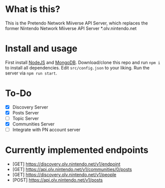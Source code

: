 # What is this?
This is the Pretendo Network Miiverse API Server, which replaces the former Nintendo Network Miiverse API Server *.olv.nintendo.net
# Install and usage
First install [NodeJS](https://nodejs.org) and [MongoDB](https://mongodb.com). Download/clone this repo and run `npm i` to install all dependencies. Edit `src/config.json` to your liking. Run the server via `npm run start`.
# To-Do
- [x] Discovery Server
- [x] Posts Server
- [ ] Topic Server
- [x] Communities Server
- [ ] Integrate with PN account server
# Currently implemented endpoints
- [GET] https://discovery.olv.nintendo.net/v1/endpoint
- [GET] https://api.olv.nintendo.net/v1/communities/0/posts
- [GET] https://discovery.olv.nintendo.net/v1/people
- [POST] https://api.olv.nintendo.net/v1/posts
